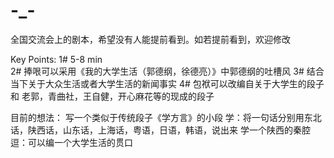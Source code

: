 # -_-
全国交流会上的剧本，希望没有人能提前看到。如若提前看到，欢迎修改

Key Points: 
1# 5-8 min  
2# 捧哏可以采用《我的大学生活（郭德纲，徐德亮）》中郭德纲的吐槽风
3# 结合当下关于大众生活或者大学生活的新闻事实
4# 包袱可以改编自关于大学生的段子 和 老郭，青曲社，王自健，开心麻花等的现成的段子

目前的想法：
写一个类似于传统段子《学方言》的小段
学：将一句话分别用东北话，陕西话，山东话，上海话，粤语，日语，韩语，说出来
    学一个陕西的秦腔
逗：可以编一个大学生活的贯口

